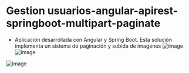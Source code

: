 # Gestion usuarios-angular-apirest-springboot-multipart-paginate
- Aplicación desarrollada con Angular y Spring Boot. Esta solución implementa un sistema de paginación y subida de imagenes
![image](https://github.com/joanvasquez21/gestion-usuarios-angular-apirest-springboot-multipart-paginate/assets/70104624/fdacc49a-0335-4f19-b9a8-fa0dd472d90b)
![image](https://github.com/joanvasquez21/gestion-usuarios-angular-apirest-springboot-multipart-paginate/assets/70104624/ee93465a-9305-4a14-950f-b3433f180fbe)

![image](https://github.com/joanvasquez21/gestion-usuarios-angular-apirest-springboot-multipart-paginate/assets/70104624/1ee7aaf9-7070-4db6-bb24-265424e1307a)
